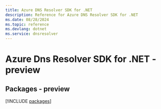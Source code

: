 ```yaml
---
title: Azure DNS Resolver SDK for .NET
description: Reference for Azure DNS Resolver SDK for .NET
ms.date: 08/28/2024
ms.topic: reference
ms.devlang: dotnet
ms.service: dnsresolver
---
```

# Azure Dns Resolver SDK for .NET - preview
## Packages - preview
[!INCLUDE [packages](dns-resolver-index.md)]